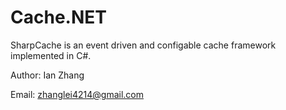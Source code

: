 Cache.NET
=========

SharpCache is an event driven and configable cache framework implemented in C#. 

Author: Ian Zhang<p/>
Email: zhanglei4214@gmail.com<p/>

